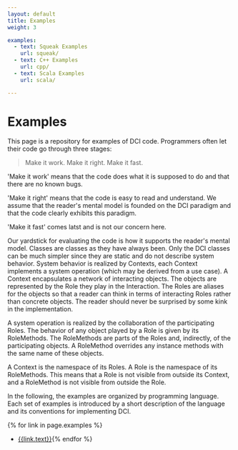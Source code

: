 ```yaml
---
layout: default
title: Examples
weight: 3

examples:
  - text: Squeak Examples
    url: squeak/
  - text: C++ Examples
    url: cpp/
  - text: Scala Examples
    url: scala/

---
```


# Examples

This page is a repository for examples of DCI code. Programmers often let their code go through three stages:

> Make it work. Make it right. Make it fast.

'Make it work' means that the code does what it is supposed to do and that there are no known bugs.

'Make it right' means that the code is easy to read and understand. We assume that the reader's mental model is founded on the DCI paradigm and that the code clearly exhibits this paradigm.

'Make it fast' comes latst and is not our concern here.

Our yardstick for evaluating the code is how it supports the reader's mental model. Classes are classes as they have always been. Only the DCI classes can be much simpler since they are static and do not describe system behavior. System behavior is realized by Contexts, each Context implements a system operation (which may be derived from a use case). A Context encapsulates a network of interacting objects. The objects are represented by the Role they play in the Interaction. The Roles are aliases for the objects so that a reader can think in terms of interacting Roles rather than concrete objects. The reader should never be surprised by some kink in the implementation.

A system operation is realized by the collaboration of the participating Roles. The behavior of any object played by a Role is given by its RoleMethods. The RoleMethods are parts of the Roles and, indirectly, of the participating objects. A RoleMethod overrides any instance methods with the same name of these objects. 

A Context is the namespace of its Roles. A Role is the namespace of its RoleMethods. This means that a Role is not visible from outside its Context, and a RoleMethod is not visible from outside the Role.

In the following, the examples are organized by programming language. Each set of examples is introduced by a short description of the language and its conventions for implementing DCI.

{% for link in page.examples %}
- [{{link.text}}]({{link.url}}){% endfor %}
